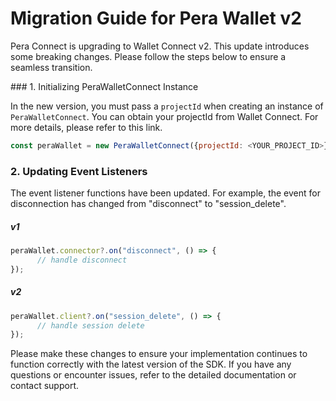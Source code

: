 # Migration Guide for Pera Wallet v2

Pera Connect is upgrading to Wallet Connect v2. This update introduces some breaking changes. Please follow the steps below to ensure a seamless transition.


### 1. Initializing PeraWalletConnect Instance

In the new version, you must pass a `projectId` when creating an instance of `PeraWalletConnect`. You can obtain your projectId from Wallet Connect. For more details, please refer to this link.

```js
const peraWallet = new PeraWalletConnect({projectId: <YOUR_PROJECT_ID>});
```


### 2. Updating Event Listeners

The event listener functions have been updated. For example, the event for disconnection has changed from "disconnect" to "session_delete".

##### v1

```js
peraWallet.connector?.on("disconnect", () => {
      // handle disconnect
});
```

##### v2

```js
peraWallet.client?.on("session_delete", () => {
      // handle session delete
});
```

Please make these changes to ensure your implementation continues to function correctly with the latest version of the SDK. If you have any questions or encounter issues, refer to the detailed documentation or contact support.